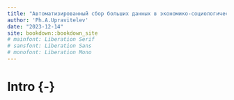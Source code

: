 ```yaml
--- 
title: "Автоматизированный сбор больших данных в экономико-социологических исследованиях"
author: 'Ph.A.Upravitelev'
date: "2023-12-14"
site: bookdown::bookdown_site
# mainfont: Liberation Serif
# sansfont: Liberation Sans
# monofont: Liberation Mono  
---
```


# Intro {-}

